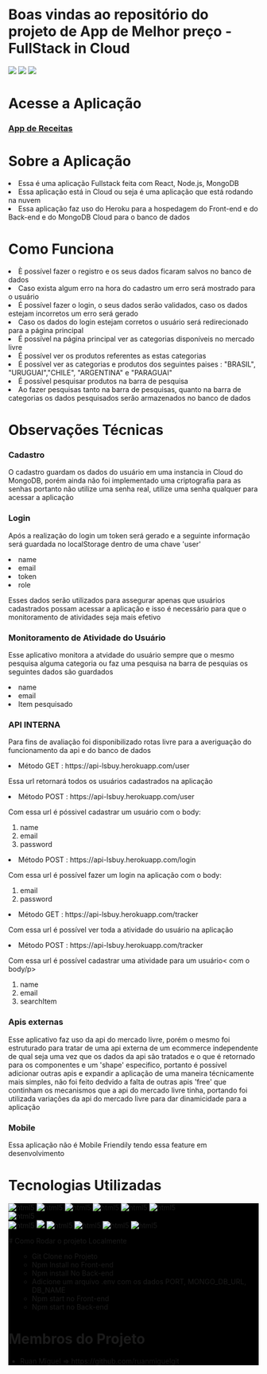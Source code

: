 

# Boas vindas ao repositório do projeto de App de Melhor preço - FullStack in Cloud

<img src="https://media.giphy.com/media/t7Rm0HO2QWr8VrWRVR/giphy.gif" />  
<img src="https://media.giphy.com/media/0lHC6XqX4Vokt58yJC/giphy.gif" />  
<img src="https://media.giphy.com/media/t7Rm0HO2QWr8VrWRVR/giphy.gif" />  

# Acesse a Aplicação
<a href="https://react-lsbuy.herokuapp.com/"><h3> App de Receitas</h3> </a>

# Sobre a Aplicação
<li> Essa é uma aplicação Fullstack feita com React, Node.js, MongoDB</li>
<li> Essa aplicação está in Cloud ou seja é uma aplicação que está rodando na nuvem</li>
<li> Essa aplicação faz uso do Heroku para a hospedagem do Front-end e do Back-end e do MongoDB Cloud para o banco de dados</li>

# Como Funciona
<li> È possível fazer o registro e os seus dados ficaram salvos no banco de dados</li>
<li> Caso exista algum erro na hora do cadastro um erro será mostrado para o usuário </li>
<li> É possível fazer o login, o seus dados serão validados, caso os dados estejam incorretos um erro será gerado</li>
<li> Caso os dados do login estejam corretos o usuário será redirecionado para a página principal</li>
<li> É possível na página principal ver as categorias disponíveis no mercado livre</li>
<li> É possível ver os produtos referentes as estas categorias</li>
<li> É possível ver as categorias e produtos dos seguintes paises : "BRASIL", "URUGUAI","CHILE", "ARGENTINA" e "PARAGUAI"</li>
<li> É possível pesquisar produtos na barra de pesquisa</li>
<li> Ao fazer pesquisas tanto na barra de pesquisas, quanto na barra de categorias os dados pesquisados serão armazenados no banco de dados </li>

# Observações Técnicas
  
<h3> Cadastro </h3>
  <p> O cadastro guardam os dados do usuário em uma instancia in Cloud do MongoDB, porém ainda não foi implementado  uma criptografia para as senhas portanto não utilize uma
  senha real, utilize uma senha qualquer para acessar a aplicação</p>

<h3> Login </h3>
  <p> Após a realização do login um token será gerado e a seguinte informação será guardada no localStorage dentro de uma chave 'user'</p>
  <li> name</li>
  <li>email</li>
  <li>token</li>
  <li>role</li>
<p> Esses dados serão utilizados para assegurar apenas que usuários cadastrados possam acessar a aplicação e isso é necessário para que o monitoramento de atividades 
seja mais efetivo</li>

<h3>Monitoramento de Atividade do Usuário</h3>
<p> Esse aplicativo monitora a atvidade do usuário sempre que o mesmo pesquisa alguma categoria ou faz uma pesquisa na barra de pesquias os seguintes dados são guardados</p>
  <li>name</li>
  <li>email</li>
  <li>Item pesquisado</li>
  
<h3> API INTERNA </h3>
<p> Para fins de avaliação foi disponibilizado rotas livre para a averiguação do funcionamento da api e do banco de dados</p>
<li> Método GET : https://api-lsbuy.herokuapp.com/user</li>
<p> Essa url retornará todos os usuários cadastrados na aplicação<p/>
<li> Método POST : https://api-lsbuy.herokuapp.com/user</li>
<p> Com essa url é póssivel cadastrar um usuário com o body:</p>
<ol> 
<li> name</li>
<li> email</li>
<li> password</li>
</ol>
<li> Método POST : https://api-lsbuy.herokuapp.com/login </li>
<p> Com essa url é possível fazer um login na aplicação com o body:</p>
<ol>
<li> email</li>
<li> password</li>
</ol>
<li> Método GET : https://api-lsbuy.herokuapp.com/tracker</li>
<p> Com essa url é possível ver toda a atividade do usuário na aplicação</li>
<li> Método POST : https://api-lsbuy.herokuapp.com/tracker</li>
<p> Com essa url é possível cadastrar uma atividade para um usuário< com o body/p>
<ol> 
<li> name</li>
<li> email</li>
<li> searchItem</li>
</ol>



<h3> Apis externas</h3>
<p> Esse aplicativo faz uso da api do mercado livre, porém o mesmo foi estruturado para tratar de uma api externa de um ecommerce independente de qual seja uma vez 
que os dados da api são tratados e o que é retornado para os componentes e um 'shape' especifico, portanto é possível adicionar outras apis e expandir a aplicação de uma maneira 
técnicamente mais simples, não foi feito dedvido a falta de outras apis 'free' que continham os mecanismos que a api do mercado livre tinha, portando foi utilizada variações da api do mercado livre para 
dar dinamicidade para a aplicação</p>

<h3> Mobile </h3>
  <p> Essa aplicação não é Mobile Friendily tendo essa feature em desenvolvimento</p>
 
  
# Tecnologias Utilizadas
<p align="center">
 <div style="background-color:black">
<div>
<img src="https://img.shields.io/badge/JavaScript-323330?style=for-the-badge&logo=javascript&logoColor=F7DF1E" alt="html5" style="max-width:100%;" >
<img src="https://img.shields.io/badge/HTML5-E34F26?style=for-the-badge&logo=html5&logoColor=white" alt="html5" style="max-width:100%;">
<img src="https://img.shields.io/badge/CSS3-1572B6?style=for-the-badge&logo=css3&logoColor=white" alt="html5" style="max-width:100%;">
<img src="https://img.shields.io/badge/Linux-FCC624?style=for-the-badge&logo=linux&logoColor=black" alt="html5" style="max-width:100%;"/>
<img src="https://img.shields.io/badge/Git-F05032?style=for-the-badge&logo=git&logoColor=white" alt="html5" style="max-width:100%;"/>
<img src="https://img.shields.io/badge/GitHub-100000?style=for-the-badge&logo=github&logoColor=white" alt="html5" style="max-width:100%;"/>
</div>
<div>
 <img src="https://img.shields.io/badge/React-20232A?style=for-the-badge&logo=react&logoColor=61DAFB" alt="html5" style="max-width:100%;" />
 </div>
 <div>
<img src="https://img.shields.io/badge/node.js-6DA55F?style=for-the-badge&logo=node.js&logoColor=white" alt="html5" style="max-width:100%;" />
<img src="https://img.shields.io/badge/express.js-%23404d59.svg?style=for-the-badge&logo=express&logoColor=%2361DAFB" style="max-width:100%;"/>
<img src="https://img.shields.io/badge/MongoDB-%234ea94b.svg?style=for-the-badge&logo=mongodb&logoColor=white" alt="html5" style="max-width:100%;" />
<img src="https://img.shields.io/badge/Insomnia-5849be?style=for-the-badge&logo=Insomnia&logoColor=white" alt="html5" style="max-width:100%;" />
 <img src="https://img.shields.io/badge/JWT-000000?style=for-the-badge&logo=JSON%20web%20tokens&logoColor=white" alt="html5" style="max-width:100%;" />
 <img src="https://img.shields.io/badge/Heroku-000000?style=for-the-badge&logo=herokulogoColor=white" alt="html5" style="max-width:100%;" />
</p>
</div>
# Como Rodar o projeto Localmente
<ol>
  <ul>
  <li> Git Clone no Projeto</li>
  <li> Npm Install no Front-end</li>
   <li> Npm install No Back-end</li>
    <li> Adicione um arquivo .env com os dados PORT, MONGO_DB_URL, DB_NAME</li>
   <li> Npm start no Front-end</li>
    <li> Npm start no Back-end</li>
 </ul>
 </ol>

# Membros do Projeto
<ul>
  <li>Ruan Miguel => https://github.com/ruanmiguelgit</li>
</ul>


  





  
